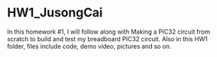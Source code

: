 # HW1_JusongCai

In this homework #1, I will follow along with Making a PIC32 circuit from scratch to build and test my breadboard PIC32 circuit. Also in this HW1 folder, files include code, demo video, pictures and so on.
